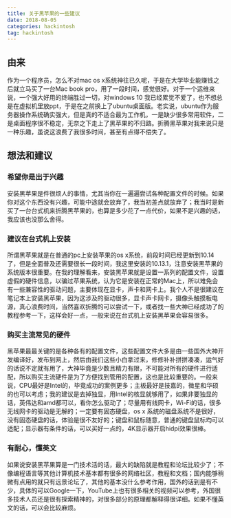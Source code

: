 ```yaml
---
title: 关于黑苹果的一些建议
date: 2018-08-05
categories: hackintosh
tag: hackintosh
---
```


## 由来
作为一个程序员，怎么不对mac os x系统神往已久呢，于是在大学毕业能赚钱之后就立马买了一台Mac book pro，用了一段时间，感觉很好。对于一个运维来说，一个强大好用的终端胜过一切，对windows 10 我已经累觉不爱了，也不想总是在虚拟机里放ppt，于是在之前换上了ubuntu桌面版。老实说，ubuntu作为服务器操作系统确实强大，但是真的不适合最为工作机，一是缺少很多常用软件，二是桌面程序很不稳定，无奈之下走上了黑苹果的不归路。折腾黑苹果对我来说只是一种乐趣，虽说这浪费了我很多时间，甚至有点得不偿失了。
<!--more -->

## 想法和建议

### 希望你是出于兴趣
安装黑苹果是件很烦人的事情，尤其当你在一遍遍尝试各种配置文件的时候。如果你对这个东西没有兴趣，可能中途就会放弃了，我当初差点就放弃了；我当时是新买了一台台式机来折腾黑苹果的，也算是多少花了一点代价，如果不是兴趣的话，我应该也没那么舍得。

### 建议在台式机上安装
所谓黑苹果就是在普通的pc上安装苹果的os x系统，前段时间已经更新到10.14了，但是全面普及还需要很长一段时间，我这里安装的10.13.1，注意安装黑苹果的系统版本很重要。在我的理解看来，安装黑苹果就是设置一系列的配置文件，设置虚假的硬件信息，以骗过苹果系统，认为它是安装在正常的Mac上，所以难免会有一些兼容性的驱动问题，主要体现在显卡，声卡和网卡上。我个人不是很建议在笔记本上安装黑苹果，因为这涉及的驱动很多，显卡声卡网卡，摄像头触摸板电源，真心浪费时间，当然喜欢折腾的可以尝试一下，或者找一些大神已经成功了的教程参考一下，这样会好一点，一般来说在台式机上安装黑苹果会容易很多。

### 购买主流常见的硬件
黑苹果最最关键的是各种各有的配置文件，这些配置文件大多是由一些国外大神开发编译好，发布到网上，然后由我们这些小白拿过来，修修补补拼拼凑凑，运气好的话说不定就有用了，大神毕竟是少数且精力有限，不可能对所有的硬件进行适配，所以购买主流硬件是为了方便找到管用的配置，这也是比较重要的。一般来说，CPU最好是Intel的，毕竟成功的案例更多；主板最好是技嘉的，微星和华硕的也可以考虑；我的建议是去掉独显，用Intel的核显就够用了，如果非要独显的话，英伟达和amd都可以，看你怎么驱动了；尽量用有线网卡，Wi-Fi的话，很多无线网卡的驱动是无解的；一定要有固态硬盘，os x 系统的磁盘系统不是很好，没有固态硬盘的话，体验是很不友好的；键盘和鼠标随意，普通的键盘鼠标均可以适配；显示器有条件的话，可以买好一点的，4K显示器开启hidpi效果很棒。

### 有耐心，懂英文
如果说安装黑苹果算是一门技术活的话，最大的缺陷就是教程和论坛比较少了；不像编程语言等其他计算机技术基本都有很多的网络社区，教程和文档；国内能够稍微有点用的就只有远景论坛了，其他的基本没什么参考作用，国外的话到是有不少，具体的可以Google一下，YouTube上也有很多相关的视频可以参考，外国很多技术人员还是很有探索精神的，对很多部分的原理都解释得很详细。如果不懂英文的话，可以会比较麻烦。
